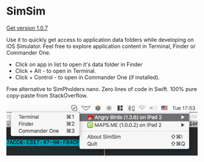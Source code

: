 # SimSim

[Get version 1.0.7](https://github.com/dsmelov/simsim/blob/master/Release/SimSim_1.0.7.zip?raw=true)

Use it to quickly get access to application data folders while developing on iOS Simulator.
Feel free to explore application content in Terminal, Finder or Commander One.

- Click on app in list to open it's data folder in Finder
- Click + Alt - to open in Terminal.
- Click + Control - to open in Commander One (if installed).

Free alternative to SimPholders nano.
Zero lines of code in Swift. 100% pure copy-paste from StackOverflow.

![Alt text](/simsim.png?raw=true "screenshot")

